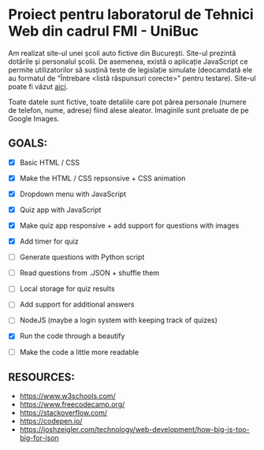# Proiect pentru laboratorul de Tehnici Web din cadrul FMI - UniBuc

Am realizat site-ul unei școli auto fictive din București. Site-ul prezintă dotările și personalul școlii. De asemenea, există o aplicație JavaScript ce permite utilizatorilor să susțină teste de legislație simulate (deocamdată ele au formatul de "Întrebare <listă răspunsuri corecte>" pentru testare). Site-ul poate fi văzut [aici](https://smitoi.github.io/proiectTW).

Toate datele sunt fictive, toate detaliile care pot părea personale (numere de telefon, nume, adrese) fiind alese aleator. Imaginile sunt preluate de pe Google Images.



## GOALS:

- [x] Basic HTML / CSS

- [x] Make the HTML / CSS repsonsive + CSS animation

- [x] Dropdown menu with JavaScript

- [x] Quiz app with JavaScript

- [x] Make quiz app responsive + add support for questions with images

- [x] Add timer for quiz

- [ ] Generate questions with Python script

- [ ] Read questions from .JSON + shuffle them

- [ ] Local storage for quiz results

- [ ] Add support for additional answers

- [ ] NodeJS (maybe a login system with keeping track of quizes)

- [x] Run the code through a beautify

- [ ] Make the code a little more readable

## RESOURCES:
  * https://www.w3schools.com/ 
  * https://www.freecodecamp.org/
  * https://stackoverflow.com/
  * https://codepen.io/
  * https://joshzeigler.com/technology/web-development/how-big-is-too-big-for-json
